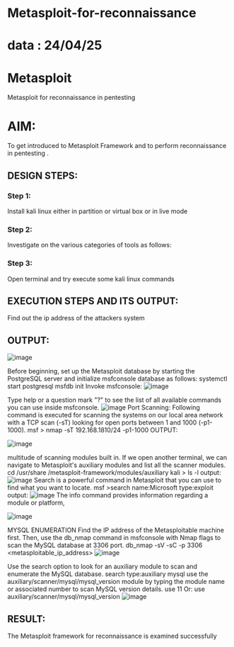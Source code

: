 # Metasploit-for-reconnaissance
# data : 24/04/25
# Metasploit
Metasploit for reconnaissance in pentesting

# AIM:

To get introduced to Metasploit Framework and to  perform reconnaissance  in pentesting .

## DESIGN STEPS:

### Step 1:

Install kali linux either in partition or virtual box or in live mode

### Step 2:

Investigate on the various categories of tools as follows:

### Step 3:

Open terminal and try execute some kali linux commands

## EXECUTION STEPS AND ITS OUTPUT:
Find out the ip address of the attackers system

## OUTPUT:

![image](https://github.com/user-attachments/assets/f39e8ea0-b4b0-4578-9a95-c63b7c2dc390)

Before beginning, set up the Metasploit database by starting the PostgreSQL server and initialize msfconsole database as follows: systemctl start postgresql msfdb init Invoke msfconsole:
![image](https://github.com/user-attachments/assets/9de0b1b9-0850-4d1d-b6fd-9ff56cc6e427)


Type help or a question mark "?" to see the list of all available commands you can use inside msfconsole.
![image](https://github.com/user-attachments/assets/65453478-08ed-40db-979a-f76d3d02843b) 
Port Scanning: Following command is executed for scanning the systems on our local area network with a TCP scan (-sT) looking for open ports between 1 and 1000 (-p1-1000). msf > nmap -sT 192.168.1810/24 -p1-1000 OUTPUT:

 ![image](https://github.com/user-attachments/assets/16dae656-4edc-41fc-ad10-e9173fdf27b1)

multitude of scanning modules built in. If we open another terminal, we can navigate to Metasploit's auxiliary modules and list all the scanner modules. cd /usr/share /metasploit-framework/modules/auxiliary kali > ls -l output:
![image](https://github.com/user-attachments/assets/5715f7e4-6c19-4d6e-aa88-6cce3748b258)
Search is a powerful command in Metasploit that you can use to find what you want to locate. msf >search name:Microsoft type:exploit output:
![image](https://github.com/user-attachments/assets/de8f953d-d64b-4917-b587-b0af76014185)
The info command provides information regarding a module or platform,

![image](https://github.com/user-attachments/assets/9b90a5db-9833-47e8-a00b-92c57464dbf1)

MYSQL ENUMERATION Find the IP address of the Metasploitable machine first. Then, use the db_nmap command in msfconsole with Nmap flags to scan the MySQL database at 3306 port. db_nmap -sV -sC -p 3306 <metasploitable_ip_address>
![image](https://github.com/user-attachments/assets/4d31d846-b329-49c9-9f23-134afc91fcef)

Use the search option to look for an auxiliary module to scan and enumerate the MySQL database. search type:auxiliary mysql use the auxiliary/scanner/mysql/mysql_version module by typing the module name or associated number to scan MySQL version details. use 11 Or: use auxiliary/scanner/mysql/mysql_version
![image](https://github.com/user-attachments/assets/9ad96ebc-d78e-49f7-a2b8-0ce3281e4daf)

## RESULT:
The Metasploit framework for reconnaissance is  examined successfully

